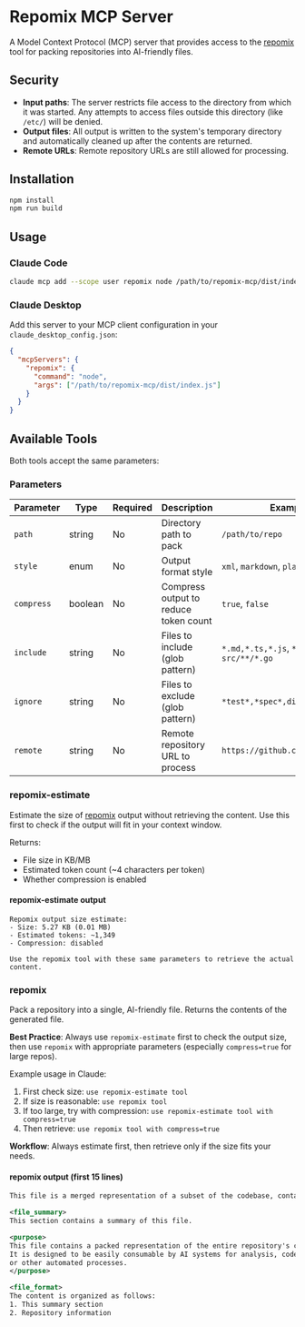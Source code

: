 # Repomix MCP Server

A Model Context Protocol (MCP) server that provides access to the [repomix](https://github.com/yamadashy/repomix) tool for packing repositories into AI-friendly files.

## Security

- **Input paths**: The server restricts file access to the directory from which it was started. Any attempts to access files outside this directory (like `/etc/`) will be denied.
- **Output files**: All output is written to the system's temporary directory and automatically cleaned up after the contents are returned.
- **Remote URLs**: Remote repository URLs are still allowed for processing.

## Installation

```bash
npm install
npm run build
```

## Usage

### Claude Code

```bash
claude mcp add --scope user repomix node /path/to/repomix-mcp/dist/index.js
```

### Claude Desktop

Add this server to your MCP client configuration in your `claude_desktop_config.json`:

```json
{
  "mcpServers": {
    "repomix": {
      "command": "node",
      "args": ["/path/to/repomix-mcp/dist/index.js"]
    }
  }
}
```

## Available Tools

Both tools accept the same parameters:

### Parameters

| Parameter | Type | Required | Description | Examples |
|-----------|------|----------|-------------|----------|
| `path` | string | No | Directory path to pack | `/path/to/repo` |
| `style` | enum | No | Output format style | `xml`, `markdown`, `plain` |
| `compress` | boolean | No | Compress output to reduce token count | `true`, `false` |
| `include` | string | No | Files to include (glob pattern) | `*.md,*.ts,*.js`, `*.py`, `src/**/*.go` |
| `ignore` | string | No | Files to exclude (glob pattern) | `*test*,*spec*,dist/**,build/**` |
| `remote` | string | No | Remote repository URL to process | `https://github.com/user/repo` |

### repomix-estimate

Estimate the size of [repomix](https://github.com/yamadashy/repomix) output without retrieving the content. Use this first to check if the output will fit in your context window.

Returns:
- File size in KB/MB
- Estimated token count (~4 characters per token)
- Whether compression is enabled

#### repomix-estimate output

```
Repomix output size estimate:
- Size: 5.27 KB (0.01 MB)
- Estimated tokens: ~1,349
- Compression: disabled

Use the repomix tool with these same parameters to retrieve the actual content.
```

### repomix

Pack a repository into a single, AI-friendly file. Returns the contents of the generated file.

**Best Practice**: Always use `repomix-estimate` first to check the output size, then use `repomix` with appropriate parameters (especially `compress=true` for large repos).

Example usage in Claude:
1. First check size: `use repomix-estimate tool`
2. If size is reasonable: `use repomix tool`
3. If too large, try with compression: `use repomix-estimate tool with compress=true`
4. Then retrieve: `use repomix tool with compress=true`

**Workflow**: Always estimate first, then retrieve only if the size fits your needs.

#### repomix output (first 15 lines)

```xml
This file is a merged representation of a subset of the codebase, containing specifically included files, combined into a single document by Repomix.

<file_summary>
This section contains a summary of this file.

<purpose>
This file contains a packed representation of the entire repository's contents.
It is designed to be easily consumable by AI systems for analysis, code review,
or other automated processes.
</purpose>

<file_format>
The content is organized as follows:
1. This summary section
2. Repository information
```

